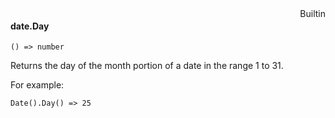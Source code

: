 <div style="float:right"><span class="builtin">Builtin</span></div>

#### date.Day

``` suneido
() => number
```

Returns the day of the month portion of a date in the range 1 to 31.

For example:

``` suneido
Date().Day() => 25
```